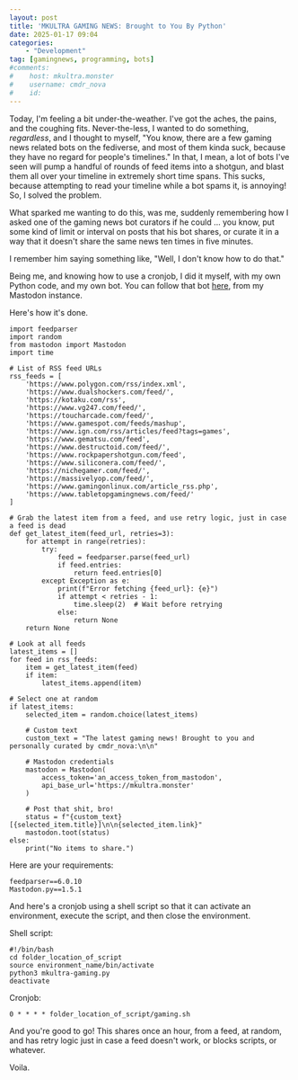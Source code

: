 ```yaml
---
layout: post
title: 'MKULTRA GAMING NEWS: Brought to You By Python'
date: 2025-01-17 09:04
categories:
    - "Development"
tag: [gamingnews, programming, bots]
#comments:
#    host: mkultra.monster
#    username: cmdr_nova
#    id: 
---
```

Today, I'm feeling a bit under-the-weather. I've got the aches, the pains, and the coughing fits. Never-the-less, I wanted to do something, *regardless*, and I thought to myself, "You know, there are a few gaming news related bots on the fediverse, and most of them kinda suck, because they have no regard for people's timelines." In that, I mean, a lot of bots I've seen will pump a handful of rounds of feed items into a shotgun, and blast them all over your timeline in extremely short time spans. This sucks, because attempting to read your timeline while a bot spams it, is annoying! So, I solved the problem.

What sparked me wanting to do this, was me, suddenly remembering how I asked one of the gaming news bot curators if he could ... you know, put some kind of limit or interval on posts that his bot shares, or curate it in a way that it doesn't share the same news ten times in five minutes.

I remember him saying something like, "Well, I don't know how to do that."

Being me, and knowing how to use a cronjob, I did it myself, with my own Python code, and my own bot. You can follow that bot <a href="https://mkultra.monster/@mkultra_gaming" target="_blank">here</a>, from my Mastodon instance.

Here's how it's done.

```
import feedparser
import random
from mastodon import Mastodon
import time

# List of RSS feed URLs
rss_feeds = [
    'https://www.polygon.com/rss/index.xml',
    'https://www.dualshockers.com/feed/',
    'https://kotaku.com/rss',
    'https://www.vg247.com/feed/',
    'https://toucharcade.com/feed/',
    'https://www.gamespot.com/feeds/mashup',
    'https://www.ign.com/rss/articles/feed?tags=games',
    'https://www.gematsu.com/feed',
    'https://www.destructoid.com/feed/',
    'https://www.rockpapershotgun.com/feed',
    'https://www.siliconera.com/feed/',
    'https://nichegamer.com/feed/',
    'https://massivelyop.com/feed/',
    'https://www.gamingonlinux.com/article_rss.php',
    'https://www.tabletopgamingnews.com/feed/'
]

# Grab the latest item from a feed, and use retry logic, just in case a feed is dead
def get_latest_item(feed_url, retries=3):
    for attempt in range(retries):
        try:
            feed = feedparser.parse(feed_url)
            if feed.entries:
                return feed.entries[0]
        except Exception as e:
            print(f"Error fetching {feed_url}: {e}")
            if attempt < retries - 1:
                time.sleep(2)  # Wait before retrying
            else:
                return None
    return None

# Look at all feeds
latest_items = []
for feed in rss_feeds:
    item = get_latest_item(feed)
    if item:
        latest_items.append(item)

# Select one at random
if latest_items:
    selected_item = random.choice(latest_items)

    # Custom text
    custom_text = "The latest gaming news! Brought to you and personally curated by cmdr_nova:\n\n"

    # Mastodon credentials
    mastodon = Mastodon(
        access_token='an_access_token_from_mastodon',
        api_base_url='https://mkultra.monster'
    )

    # Post that shit, bro!
    status = f"{custom_text}[{selected_item.title}]\n\n{selected_item.link}"
    mastodon.toot(status)
else:
    print("No items to share.")
```

Here are your requirements:

```
feedparser==6.0.10
Mastodon.py==1.5.1
```

And here's a cronjob using a shell script so that it can activate an environment, execute the script, and then close the environment.

Shell script:
```
#!/bin/bash
cd folder_location_of_script
source environment_name/bin/activate
python3 mkultra-gaming.py
deactivate
```
Cronjob:
```
0 * * * * folder_location_of_script/gaming.sh
```

And you're good to go! This shares once an hour, from a feed, at random, and has retry logic just in case a feed doesn't work, or blocks scripts, or whatever.

Voila.